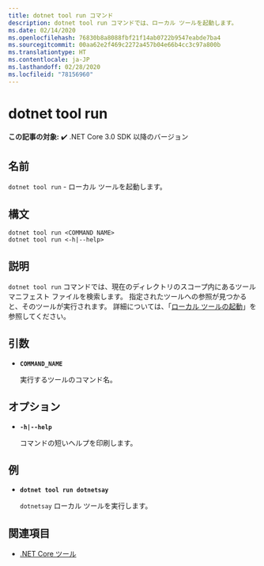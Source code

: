 ```yaml
---
title: dotnet tool run コマンド
description: dotnet tool run コマンドでは、ローカル ツールを起動します。
ms.date: 02/14/2020
ms.openlocfilehash: 76830b8a8088fbf21f14ab0722b9547eabde7ba4
ms.sourcegitcommit: 00aa62e2f469c2272a457b04e66b4cc3c97a800b
ms.translationtype: HT
ms.contentlocale: ja-JP
ms.lasthandoff: 02/28/2020
ms.locfileid: "78156960"
---
```

# <a name="dotnet-tool-run"></a>dotnet tool run

**この記事の対象:** ✔️ .NET Core 3.0 SDK 以降のバージョン

## <a name="name"></a>名前

`dotnet tool run` - ローカル ツールを起動します。

## <a name="synopsis"></a>構文

```dotnetcli
dotnet tool run <COMMAND NAME>
dotnet tool run <-h|--help>
```

## <a name="description"></a>説明

`dotnet tool run` コマンドでは、現在のディレクトリのスコープ内にあるツール マニフェスト ファイルを検索します。 指定されたツールへの参照が見つかると、そのツールが実行されます。 詳細については、「[ローカル ツールの起動](global-tools.md#invoke-a-local-tool)」を参照してください。

## <a name="arguments"></a>引数

- **`COMMAND_NAME`**

  実行するツールのコマンド名。

## <a name="options"></a>オプション

- **`-h|--help`**

  コマンドの短いヘルプを印刷します。

## <a name="example"></a>例

- **`dotnet tool run dotnetsay`**

  `dotnetsay` ローカル ツールを実行します。

## <a name="see-also"></a>関連項目

- [.NET Core ツール](global-tools.md)
